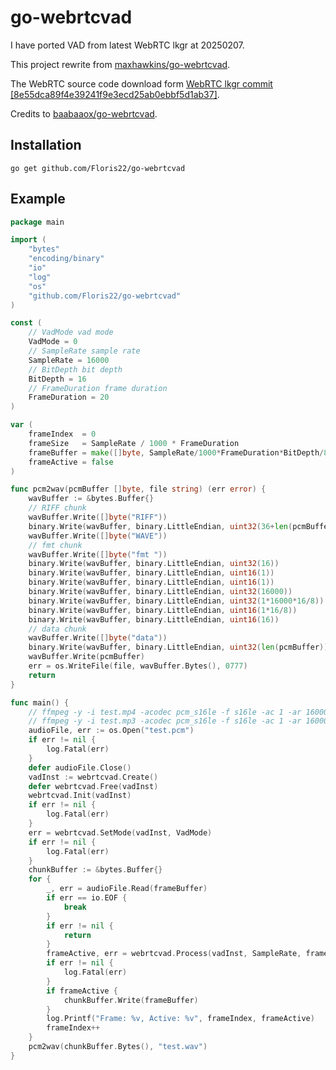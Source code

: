 # go-webrtcvad

I have ported VAD from latest WebRTC lkgr at 20250207.

This project rewrite from [maxhawkins/go-webrtcvad](https://github.com/maxhawkins/go-webrtcvad).

The WebRTC source code download form [WebRTC lkgr commit [8e55dca89f4e39241f9e3ecd25ab0ebbf5d1ab37]](https://webrtc.googlesource.com/src/+/8e55dca89f4e39241f9e3ecd25ab0ebbf5d1ab37).

Credits to [baabaaox/go-webrtcvad](https://github.com/baabaaox/go-webrtcvad).

## Installation

```shell
go get github.com/Floris22/go-webrtcvad
```

## Example

```go
package main

import (
	"bytes"
	"encoding/binary"
	"io"
	"log"
	"os"
	"github.com/Floris22/go-webrtcvad"
)

const (
	// VadMode vad mode
	VadMode = 0
	// SampleRate sample rate
	SampleRate = 16000
	// BitDepth bit depth
	BitDepth = 16
	// FrameDuration frame duration
	FrameDuration = 20
)

var (
	frameIndex  = 0
	frameSize   = SampleRate / 1000 * FrameDuration
	frameBuffer = make([]byte, SampleRate/1000*FrameDuration*BitDepth/8)
	frameActive = false
)

func pcm2wav(pcmBuffer []byte, file string) (err error) {
	wavBuffer := &bytes.Buffer{}
	// RIFF chunk
	wavBuffer.Write([]byte("RIFF"))
	binary.Write(wavBuffer, binary.LittleEndian, uint32(36+len(pcmBuffer)))
	wavBuffer.Write([]byte("WAVE"))
	// fmt chunk
	wavBuffer.Write([]byte("fmt "))
	binary.Write(wavBuffer, binary.LittleEndian, uint32(16))
	binary.Write(wavBuffer, binary.LittleEndian, uint16(1))
	binary.Write(wavBuffer, binary.LittleEndian, uint16(1))
	binary.Write(wavBuffer, binary.LittleEndian, uint32(16000))
	binary.Write(wavBuffer, binary.LittleEndian, uint32(1*16000*16/8))
	binary.Write(wavBuffer, binary.LittleEndian, uint16(1*16/8))
	binary.Write(wavBuffer, binary.LittleEndian, uint16(16))
	// data chunk
	wavBuffer.Write([]byte("data"))
	binary.Write(wavBuffer, binary.LittleEndian, uint32(len(pcmBuffer)))
	wavBuffer.Write(pcmBuffer)
	err = os.WriteFile(file, wavBuffer.Bytes(), 0777)
	return
}

func main() {
	// ffmpeg -y -i test.mp4 -acodec pcm_s16le -f s16le -ac 1 -ar 16000 test.pcm
	// ffmpeg -y -i test.mp3 -acodec pcm_s16le -f s16le -ac 1 -ar 16000 test.pcm
	audioFile, err := os.Open("test.pcm")
	if err != nil {
		log.Fatal(err)
	}
	defer audioFile.Close()
	vadInst := webrtcvad.Create()
	defer webrtcvad.Free(vadInst)
	webrtcvad.Init(vadInst)
	if err != nil {
		log.Fatal(err)
	}
	err = webrtcvad.SetMode(vadInst, VadMode)
	if err != nil {
		log.Fatal(err)
	}
	chunkBuffer := &bytes.Buffer{}
	for {
		_, err = audioFile.Read(frameBuffer)
		if err == io.EOF {
			break
		}
		if err != nil {
			return
		}
		frameActive, err = webrtcvad.Process(vadInst, SampleRate, frameBuffer, frameSize)
		if err != nil {
			log.Fatal(err)
		}
		if frameActive {
			chunkBuffer.Write(frameBuffer)
		}
		log.Printf("Frame: %v, Active: %v", frameIndex, frameActive)
		frameIndex++
	}
	pcm2wav(chunkBuffer.Bytes(), "test.wav")
}
```
